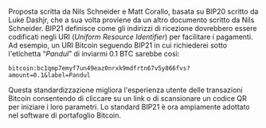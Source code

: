 Proposta scritta da Nils Schneider e Matt Corallo, basata su BIP20 scritto da Luke Dashjr, che a sua volta proviene da un altro documento scritto da Nils Schneider. BIP21 definisce come gli indirizzi di ricezione dovrebbero essere codificati negli URI (*Uniform Resource Identifier*) per facilitare i pagamenti. Ad esempio, un URI Bitcoin seguendo BIP21 in cui richiederei sotto l'etichetta “*Pandul*” di inviarmi 0.1 BTC sarebbe così:

```text
bitcoin:bc1qmp7emyf7un49eaz0nrxk9mdfrtn67v5y866fvs?amount=0.1&label=Pandul
``` 

Questa standardizzazione migliora l'esperienza utente delle transazioni Bitcoin consentendo di cliccare su un link o di scansionare un codice QR per iniziare i loro parametri. Lo standard BIP21 è ora ampiamente adottato nel software di portafoglio Bitcoin.